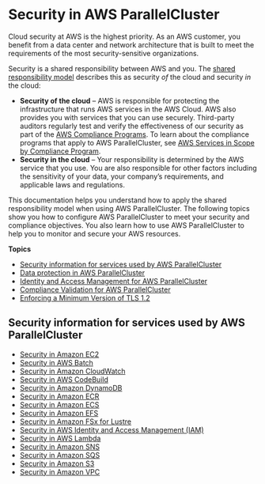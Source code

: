 # Security in AWS ParallelCluster<a name="security"></a>

Cloud security at AWS is the highest priority\. As an AWS customer, you benefit from a data center and network architecture that is built to meet the requirements of the most security\-sensitive organizations\.

Security is a shared responsibility between AWS and you\. The [shared responsibility model](http://aws.amazon.com/compliance/shared-responsibility-model/) describes this as security *of* the cloud and security *in* the cloud:
+ **Security of the cloud** – AWS is responsible for protecting the infrastructure that runs AWS services in the AWS Cloud\. AWS also provides you with services that you can use securely\. Third\-party auditors regularly test and verify the effectiveness of our security as part of the [AWS Compliance Programs](http://aws.amazon.com/compliance/programs/)\. To learn about the compliance programs that apply to AWS ParallelCluster, see [AWS Services in Scope by Compliance Program](http://aws.amazon.com/compliance/services-in-scope/)\.
+ **Security in the cloud** – Your responsibility is determined by the AWS service that you use\. You are also responsible for other factors including the sensitivity of your data, your company’s requirements, and applicable laws and regulations\. 

This documentation helps you understand how to apply the shared responsibility model when using AWS ParallelCluster\. The following topics show you how to configure AWS ParallelCluster to meet your security and compliance objectives\. You also learn how to use AWS ParallelCluster to help you to monitor and secure your AWS resources\.

**Topics**
+ [Security information for services used by AWS ParallelCluster](#security-seealso)
+ [Data protection in AWS ParallelCluster](data-protection.md)
+ [Identity and Access Management for AWS ParallelCluster](security-iam.md)
+ [Compliance Validation for AWS ParallelCluster](security-compliance-validation.md)
+ [Enforcing a Minimum Version of TLS 1\.2](security-enforcing-tls.md)

## Security information for services used by AWS ParallelCluster<a name="security-seealso"></a>
+ [Security in Amazon EC2](https://docs.aws.amazon.com/AWSEC2/latest/UserGuide/ec2-security.html)
+ [Security in AWS Batch](https://docs.aws.amazon.com/batch/latest/userguide/security.html)
+ [Security in Amazon CloudWatch](https://docs.aws.amazon.com/AmazonCloudWatch/latest/monitoring/security.html)
+ [Security in AWS CodeBuild](https://docs.aws.amazon.com/codebuild/latest/userguide/security.html)
+ [Security in Amazon DynamoDB](https://docs.aws.amazon.com/amazondynamodb/latest/developerguide/security.html)
+ [Security in Amazon ECR](https://docs.aws.amazon.com/AmazonECR/latest/userguide/security.html)
+ [Security in Amazon ECS](https://docs.aws.amazon.com/AmazonECS/latest/developerguide/security.html)
+ [Security in Amazon EFS](https://docs.aws.amazon.com/efs/latest/ug/security-considerations.html)
+ [Security in Amazon FSx for Lustre](https://docs.aws.amazon.com/fsx/latest/LustreGuide/security.html)
+ [Security in AWS Identity and Access Management \(IAM\) ](https://docs.aws.amazon.com/IAM/latest/UserGuide/security.html)
+ [Security in AWS Lambda](https://docs.aws.amazon.com/lambda/latest/dg/lambda-security.html)
+ [Security in Amazon SNS](https://docs.aws.amazon.com/sns/latest/dg/sns-security.html)
+ [Security in Amazon SQS](https://docs.aws.amazon.com/AWSSimpleQueueService/latest/SQSDeveloperGuide/sqs-security.html)
+ [Security in Amazon S3](https://docs.aws.amazon.com/AmazonS3/latest/dev/security.html)
+ [Security in Amazon VPC](https://docs.aws.amazon.com/vpc/latest/userguide/security.html)